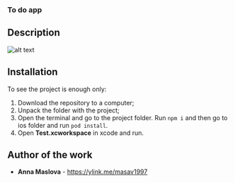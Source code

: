 ### To do app

## Description

![alt text](https://i.ibb.co/P9RD6Bs/2020-02-19-23-04-53.png)

## Installation

To see the project is enough only:
1. Download the repository to a computer;
2. Unpack the folder with the project;
3. Open the terminal and go to the project folder. Run ```npm i``` and then go to ios folder and run ```pod install```.
4. Open **Test.xcworkspace** in xcode and run.

## Author of the work

* **Anna Maslova**  - <https://ylink.me/masav1997>
